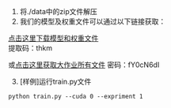 1. 将./data中的zip文件解压
2. 我们的模型及权重文件可以通过以下链接获取：

[点击这里下载模型和权重文件](https://pan.baidu.com/s/1HTvbDsu12QLBag5Cp7i9qQ?pwd=thkm)  
提取码：thkm

或[点击这里获取大作业所有文件](https://ug.link/YangHao-NAS/filemgr/share-download/?id=7169d378289b422eadf5b9f27640ea33)
密码：fY0cN6dI

3. [样例]运行train.py文件
```
python train.py --cuda 0 --expriment 1
```
